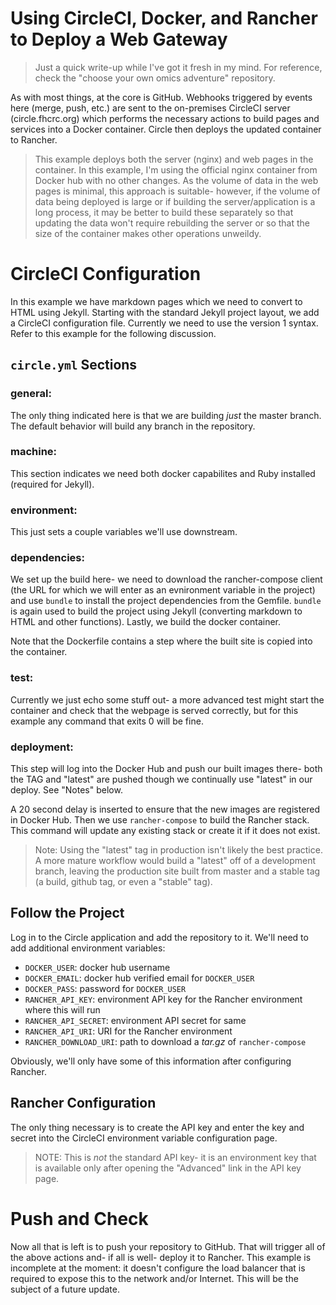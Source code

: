 # Using CircleCI, Docker, and Rancher to Deploy a Web Gateway

> Just a quick write-up while I've got it fresh in my mind.  For reference, check the "choose your own omics adventure" repository.

As with most things, at the core is GitHub.  Webhooks triggered by events here
(merge, push, etc.) are sent to the on-premises CircleCI server
(circle.fhcrc.org) which performs the necessary actions to build pages and
services into a Docker container.  Circle then deploys the updated container to
Rancher.

> This example deploys both the server (nginx) and web pages in the container.
> In this example, I'm using the official nginx container from Docker hub with no
> other changes.  As the volume of data in the web pages is minimal, this
> approach is suitable- however, if the volume of data being deployed is large or
> if building the server/application is a long process, it may be better to build
> these separately so that updating the data won't require rebuilding the server
> or so that the size of the container makes other operations unweildy.

# CircleCI Configuration

In this example we have markdown pages which we need to convert to HTML using
Jekyll.  Starting with the standard Jekyll project layout, we add a CircleCI
configuration file.  Currently we need to use the version 1 syntax.  Refer to
this example for the following discussion.

## `circle.yml` Sections

### general:

The only thing indicated here is that we are building _just_ the master branch.
The default behavior will build any branch in the repository.

### machine:

This section indicates we need both docker capabilites and Ruby installed
(required for Jekyll).

### environment:

This just sets a couple variables we'll use downstream.

### dependencies:

We set up the build here- we need to download the rancher-compose client (the
URL for which we will enter as an evnironment variable in the project) and use
`bundle` to install the project dependencies from the Gemfile.  `bundle` is
again used to build the project using Jekyll (converting markdown to HTML and
other functions). Lastly, we build the docker container.

Note that the Dockerfile contains a step where the built site is copied into
the container.

### test:

Currently we just echo some stuff out- a more advanced test might start the
container and check that the webpage is served correctly, but for this example
any command that exits 0 will be fine.

### deployment:

This step will log into the Docker Hub and push our built images there- both
the TAG and "latest" are pushed though we continually use "latest" in our
deploy.  See "Notes" below.

A 20 second delay is inserted to ensure that the new images are registered in
Docker Hub.  Then we use `rancher-compose` to build the Rancher stack.  This
command will update any existing stack or create it if it does not exist.

> Note: Using the "latest" tag in production isn't likely the best practice. A
> more mature workflow would build a "latest" off of a development branch,
> leaving the production site built from master and a stable tag (a build,
> github tag, or even a "stable" tag).

## Follow the Project

Log in to the Circle application and add the repository to it.  We'll need to add additional environment variables:

  - `DOCKER_USER`: docker hub username
  - `DOCKER_EMAIL`: docker hub verified email for `DOCKER_USER`
  - `DOCKER_PASS`: password for `DOCKER_USER`
  - `RANCHER_API_KEY`: environment API key for the Rancher environment where this will run
  - `RANCHER_API_SECRET`: environment API secret for same
  - `RANCHER_API_URI`: URI for the Rancher environment
  - `RANCHER_DOWNLOAD_URI`: path to download a _tar.gz_ of `rancher-compose`

Obviously, we'll only have some of this information after configuring Rancher.

## Rancher Configuration

The only thing necessary is to create the API key and enter the key and secret into the CircleCI environment variable configuration page.

> NOTE: This is _not_ the standard API key- it is an environment key that is
> available only after opening the "Advanced" link in the API key page.

# Push and Check

Now all that is left is to push your repository to GitHub.  That will trigger
all of the above actions and- if all is well- deploy it to Rancher.  This
example is incomplete at the moment: it doesn't configure the load balancer
that is required to expose this to the network and/or Internet. This will be
the subject of a future update.


